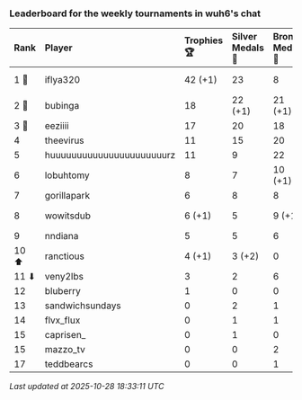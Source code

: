 ### Leaderboard for the weekly tournaments in wuh6's chat

| Rank  | Player                    | Trophies 🏆 | Silver Medals 🥈 | Bronze Medals 🥉 | Points       |
|:------|:--------------------------|:------------|:-----------------|:-----------------|:-------------|
| 1 🥇  | iflya320                  | 42 (+1)     | 23               | 8                | 153.0 (+3.0) |
| 2 🥈  | bubinga                   | 18          | 22 (+1)          | 21 (+1)          | 86.5 (+1.5)  |
| 3 🥉  | eeziiii                   | 17          | 20               | 18               | 80.0         |
| 4     | theevirus                 | 11          | 15               | 20               | 58.0         |
| 5     | huuuuuuuuuuuuuuuuuuuuuurz | 11          | 9                | 22               | 53.0         |
| 6     | lobuhtomy                 | 8           | 7                | 10 (+1)          | 36.0 (+0.5)  |
| 7     | gorillapark               | 6           | 8                | 8                | 30.0         |
| 8     | wowitsdub                 | 6 (+1)      | 5                | 9 (+1)           | 27.5 (+3.5)  |
| 9     | nndiana                   | 5           | 5                | 6                | 23.0         |
| 10 ⬆  | ranctious                 | 4 (+1)      | 3 (+2)           | 0                | 15.0 (+5.0)  |
| 11 ⬇  | veny2lbs                  | 3           | 2                | 6                | 14.0         |
| 12    | bluberry                  | 1           | 0                | 0                | 3.0          |
| 13    | sandwichsundays           | 0           | 2                | 1                | 2.5          |
| 14    | flvx_flux                 | 0           | 1                | 1                | 1.5          |
| 15    | caprisen_                 | 0           | 1                | 0                | 1.0          |
| 15    | mazzo_tv                  | 0           | 0                | 2                | 1.0          |
| 17    | teddbearcs                | 0           | 0                | 1                | 0.5          |

_Last updated at 2025-10-28 18:33:11 UTC_